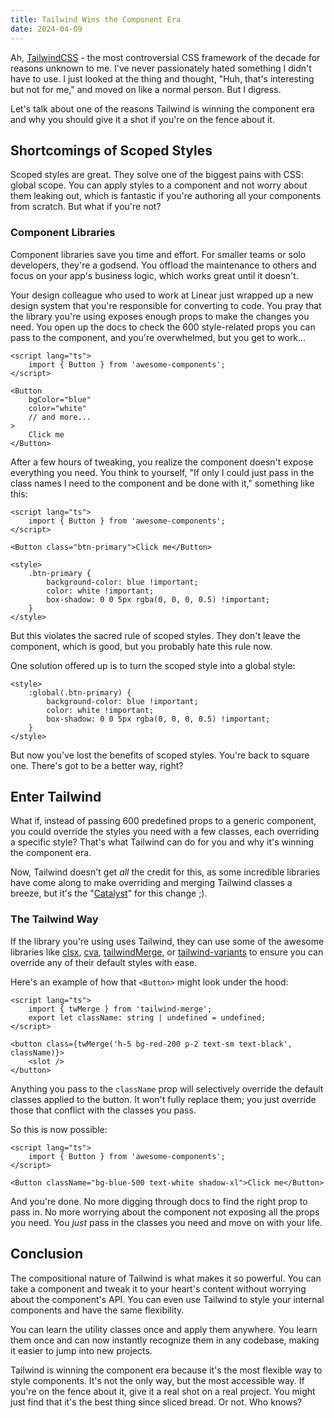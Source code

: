 ```yaml
---
title: Tailwind Wins the Component Era
date: 2024-04-09
---
```


Ah, [TailwindCSS](https://tailwindcss.com) - the most controversial CSS framework of the decade for reasons unknown to me. I've never passionately hated something I didn't have to use. I just looked at the thing and thought, "Huh, that's interesting but not for me," and moved on like a normal person. But I digress.

Let's talk about one of the reasons Tailwind is winning the component era and why you should give it a shot if you're on the fence about it.

## Shortcomings of Scoped Styles

Scoped styles are great. They solve one of the biggest pains with CSS: global scope. You can apply styles to a component and not worry about them leaking out, which is fantastic if you're authoring all your components from scratch. But what if you're not?

### Component Libraries

Component libraries save you time and effort. For smaller teams or solo developers, they're a godsend. You offload the maintenance to others and focus on your app's business logic, which works great until it doesn't.

Your design colleague who used to work at Linear just wrapped up a new design system that you're responsible for converting to code. You pray that the library you're using exposes enough props to make the changes you need. You open up the docs to check the 600 style-related props you can pass to the component, and you're overwhelmed, but you get to work...

```svelte
<script lang="ts">
	import { Button } from 'awesome-components';
</script>

<Button
	bgColor="blue"
	color="white"
	// and more...
>
	Click me
</Button>
```

After a few hours of tweaking, you realize the component doesn't expose everything you need. You think to yourself, "If only I could just pass in the class names I need to the component and be done with it," something like this:

```svelte
<script lang="ts">
	import { Button } from 'awesome-components';
</script>

<Button class="btn-primary">Click me</Button>

<style>
	.btn-primary {
		background-color: blue !important;
		color: white !important;
		box-shadow: 0 0 5px rgba(0, 0, 0, 0.5) !important;
	}
</style>
```

But this violates the sacred rule of scoped styles. They don't leave the component, which is good, but you probably hate this rule now.

One solution offered up is to turn the scoped style into a global style:

```svelte
<style>
	:global(.btn-primary) {
		background-color: blue !important;
		color: white !important;
		box-shadow: 0 0 5px rgba(0, 0, 0, 0.5) !important;
	}
</style>
```

But now you've lost the benefits of scoped styles. You're back to square one. There's got to be a better way, right?

## Enter Tailwind

What if, instead of passing 600 predefined props to a generic component, you could override the styles you need with a few classes, each overriding a specific style? That's what Tailwind can do for you and why it's winning the component era.

Now, Tailwind doesn't get _all_ the credit for this, as some incredible libraries have come along to make overriding and merging Tailwind classes a breeze, but it's the "[Catalyst](https://catalyst.tailwindui.com/)" for this change ;).

### The Tailwind Way

If the library you're using uses Tailwind, they can use some of the awesome libraries like [clsx](https://github.com/lukeed/clsx), [cva](https://cva.style), [tailwindMerge](https://github.com/dcastil/tailwind-merge), or [tailwind-variants](https://tailwind-variants.org) to ensure you can override any of their default styles with ease.

Here's an example of how that `<Button>` might look under the hood:

```svelte
<script lang="ts">
	import { twMerge } from 'tailwind-merge';
	export let className: string | undefined = undefined;
</script>

<button class={twMerge('h-5 bg-red-200 p-2 text-sm text-black', className)}>
	<slot />
</button>
```

Anything you pass to the `className` prop will selectively override the default classes applied to the button. It won't fully replace them; you just override those that conflict with the classes you pass.

So this is now possible:

```svelte
<script lang="ts">
	import { Button } from 'awesome-components';
</script>

<Button className="bg-blue-500 text-white shadow-xl">Click me</Button>
```

And you're done. No more digging through docs to find the right prop to pass in. No more worrying about the component not exposing all the props you need. You _just_ pass in the classes you need and move on with your life.

## Conclusion

The compositional nature of Tailwind is what makes it so powerful. You can take a component and tweak it to your heart's content without worrying about the component's API. You can even use Tailwind to style your internal components and have the same flexibility.

You can learn the utility classes once and apply them anywhere. You learn them once and can now instantly recognize them in any codebase, making it easier to jump into new projects.

Tailwind is winning the component era because it's the most flexible way to style components. It's not the only way, but the most accessible way. If you're on the fence about it, give it a real shot on a real project. You might just find that it's the best thing since sliced bread. Or not. Who knows?
